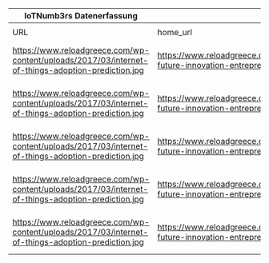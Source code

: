 |IoTNumb3rs Datenerfassung|||||||||||
| ---- | ---- | ---- | ---- | ---- | ---- | ---- | ---- | ---- | ---- | ---- |
||||||||||||
|URL|home_url|filename|device_class|device_count|market_class|market_volume|prognosis_year|publication_year|authorship_class|Dropbox folder|
|https://www.reloadgreece.com/wp-content/uploads/2017/03/internet-of-things-adoption-prediction.jpg|https://www.reloadgreece.com/iot-future-innovation-entrepreneurial/|file6_internet-of-things-adoption-prediction.jpg|Personal|4000000000|||2020|2017|blogger|JinlinHolic/20181123-0000|
|https://www.reloadgreece.com/wp-content/uploads/2017/03/internet-of-things-adoption-prediction.jpg|https://www.reloadgreece.com/iot-future-innovation-entrepreneurial/|file6_internet-of-things-adoption-prediction.jpg|||revenue|4E+12|2020|2017|blogger|JinlinHolic/20181123-0000|
|https://www.reloadgreece.com/wp-content/uploads/2017/03/internet-of-things-adoption-prediction.jpg|https://www.reloadgreece.com/iot-future-innovation-entrepreneurial/|file6_internet-of-things-adoption-prediction.jpg|||value(apps)|25000000|2020|2017|blogger|JinlinHolic/20181123-0000|
|https://www.reloadgreece.com/wp-content/uploads/2017/03/internet-of-things-adoption-prediction.jpg|https://www.reloadgreece.com/iot-future-innovation-entrepreneurial/|file6_internet-of-things-adoption-prediction.jpg|||value(embedded)|25000000000|2020||blogger|JinlinHolic/20181123-0000|
|https://www.reloadgreece.com/wp-content/uploads/2017/03/internet-of-things-adoption-prediction.jpg|https://www.reloadgreece.com/iot-future-innovation-entrepreneurial/|file6_internet-of-things-adoption-prediction.jpg|||value(GBs of data)|5E+13|2020|2017|blogger|JinlinHolic/20181123-0000|
